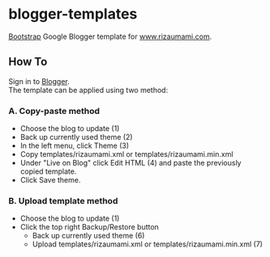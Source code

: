 # blogger-templates

[Bootstrap](http://getbootstrap.com) Google Blogger template for www.rizaumami.com.

## How To
Sign in to [Blogger](https://www.blogger.com/).  
The template can be applied using two method:

### A. Copy-paste method
- Choose the blog to update (1)
- Back up currently used theme (2)
- In the left menu, click Theme (3)
- Copy templates/rizaumami.xml or templates/rizaumami.min.xml 
- Under "Live on Blog" click Edit HTML (4) and paste the previously copied template.
- Click Save theme.

### B. Upload template method
- Choose the blog to update (1)
- Click the top right Backup/Restore button
  - Back up currently used theme (6)
  - Upload templates/rizaumami.xml or templates/rizaumami.min.xml (7)
